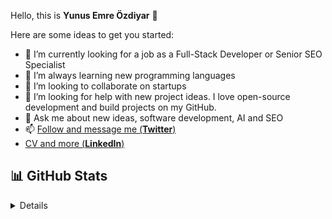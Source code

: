 Hello, this is **Yunus Emre Özdiyar** 👋

Here are some ideas to get you started:

- 🔭 I’m currently looking for a job as a Full-Stack Developer or Senior SEO Specialist
- 🌱 I’m always learning new programming languages
- 👯 I’m looking to collaborate on startups
- 🤔 I’m looking for help with new project ideas. I love open-source development and build projects on my GitHub. 
- 💬 Ask me about new ideas, software development, AI and SEO
- 📫 [Follow and message me (**Twitter**)](https://twitter.com/emreozdiyar)
-    [CV and more (**LinkedIn**)](https://linkedin.com/in/yunusemreozdiyar)

## 📊 GitHub Stats

<details>

![Anurag's GitHub stats](https://github-readme-stats.vercel.app/api?username=incendies&show_icons=true&theme=radical)

</details>

